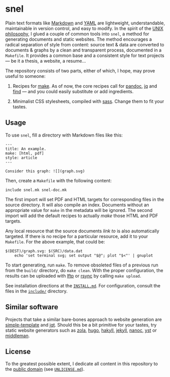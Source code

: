 snel
==============================================================================

Plain text formats like [Markdown](http://commonmark.org/help/) and 
[YAML](http://www.yaml.org/spec/) are lightweight, understandable, 
maintainable in version control, and easy to modify. In the spirit of the 
[UNIX philosophy](https://en.wikipedia.org/wiki/Unix_philosophy), I glued a 
couple of common tools into `snel`, a method for generating documents and 
static websites. The method encourages a radical separation of style from 
content: source text & data are converted to documents & graphs by a clean and 
transparent process, documented in a `Makefile`. It provides a common base and 
a consistent style for text projects — be it a thesis, a website, a resume…

The repository consists of two parts, either of which, I hope, may prove 
useful to someone:

1.  Recipes for [make](https://www.gnu.org/software/make). As of now, the core 
    recipes call for [pandoc](http://pandoc.org/), 
    [jq](https://stedolan.github.io/jq/) and
    [find](https://www.gnu.org/software/findutils/) — and you could easily 
    substitute or add ingredients. 

2.  Minimalist CSS stylesheets, compiled with [sass](http://sass-lang.com/). 
    Change them to fit your tastes.
 

Usage
-------------------------------------------------------------------------------

To use `snel`, fill a directory with Markdown files like this:

    ---
    title: An example.
    make: [html, pdf]
    style: article
    ---

    Consider this graph: ![](graph.svg)

Then, create a `Makefile` with the following content:

    include snel.mk snel-doc.mk

The first import will set PDF and HTML targets for corresponding files in the 
source directory. It will also compile an index. Documents without an 
appropriate value for `make` in the metadata will be ignored. The second 
import will add the default recipes to actually *make* those HTML and PDF 
targets.

Any local resource that the source documents *link to* is also automatically 
targeted. If there is no recipe for a particular resource, add it to your 
`Makefile`. For the above example, that could be:

    $(DEST)/graph.svg: $(SRC)/data.dat
        echo 'set terminal svg; set output "$@"; plot "$<"' | gnuplot

To start generating, run `make`. To remove obsoleted files of a previous run 
from the `build/` directory, do `make clean`. With the proper configuration, 
the results can be uploaded with [lftp](http://lftp.yar.ru/) or 
[rsync](https://rsync.samba.org/) by calling `make upload`.

See installation directions at the [`INSTALL.md`](INSTALL.md). For 
configuration, consult the files in the [`include/`](include/) directory.


Similar software
-------------------------------------------------------------------------------

Projects that take a similar bare-bones approach to website generation are 
[simple-template](https://github.com/simple-template/pandoc) and
[jqt](https://fadado.github.io/jqt/). Should this be a bit primitive for your 
tastes, try static website generators such as 
[zola](https://www.getzola.org/), [hugo](http://gohugo.io/), 
[hakyll](https://jaspervdj.be/hakyll/about.html),
[jekyll](http://jekyllrb.com/), [nanoc](https://nanoc.ws/), 
[yst](https://github.com/jgm/yst) or [middleman](https://middlemanapp.com/). 


License
------------------------------------------------------------------------------

To the greatest possible extent, I dedicate all content in this
repository to the [public domain](https://unlicense.org/) (see 
[`UNLICENSE.md`](UNLICENSE.md)).

